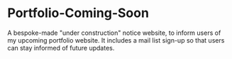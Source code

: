 # Portfolio-Coming-Soon
 A bespoke-made "under construction" notice website, to inform users of my upcoming portfolio website. It includes a mail list sign-up so that users can stay informed of future updates.
